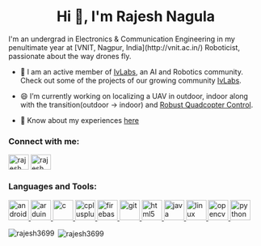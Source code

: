 <h1 align="center">Hi 👋, I'm Rajesh Nagula</h1>
I'm an undergrad in Electronics & Communication Engineering in my penultimate year at [VNIT, Nagpur, India](http://vnit.ac.in/) Roboticist, passionate about the way drones fly.</h3>

- 🔭 I am an active member of [IvLabs](https://www.ivlabs.in/), an AI and Robotics community. Check out some of the projects of our growing community [IvLabs](https://github.com/IvLabs).

- 😄 I’m currently working on localizing a UAV in outdoor, indoor along with the transition(outdoor -> indoor) and [Robust Quadcopter Control](https://github.com/IvLabs/robust_quadcopter_control).

- 📄 Know about my experiences [here](https://drive.google.com/file/d/1HBD6CyftdHAx2VhF83MxVihi5Fu2TmBG/view?usp=sharing)

<h3 align="left">Connect with me:</h3>
<p align="left">
<a href="https://linkedin.com/in/rajesh nagula" target="blank"><img align="center" src="https://image.flaticon.com/icons/png/512/174/174857.png" alt="rajesh nagula" height="30" width="40" /></a>
  <a href="https://scholar.google.com/citations?hl=en&user=0KUeB8wAAAAJ&view_op=list_works&gmla=AJsN-F6q4taplelAq6hd31lEkk0ZHnIsYKDwqqt5NhQd9dMeB_ItxrlwJgBoJM7qPcwgfDn0fAc2fMyhrj6wWiT4DP6_6cuJ8jUJb8UamD5tFPVHufc1IJxD5i4YyP-0D8XDrU1TLYWuHWUwRe1w6_iM6zv3zPncyg" target="blank"><img align="center" src="https://upload.wikimedia.org/wikipedia/commons/thumb/c/c7/Google_Scholar_logo.svg/1024px-Google_Scholar_logo.svg.png" alt="rajesh nagula" height="30" width="40" /></a>
</p>

<h3 align="left">Languages and Tools:</h3>
<p align="left"> <a href="https://developer.android.com" target="_blank"> <img src="https://devicons.github.io/devicon/devicon.git/icons/android/android-original-wordmark.svg" alt="android" width="40" height="40"/> </a> <a href="https://www.arduino.cc/" target="_blank"> <img src="https://cdn.worldvectorlogo.com/logos/arduino-1.svg" alt="arduino" width="40" height="40"/> </a> <a href="https://www.cprogramming.com/" target="_blank"> <img src="https://devicons.github.io/devicon/devicon.git/icons/c/c-original.svg" alt="c" width="40" height="40"/> </a> <a href="https://www.w3schools.com/cpp/" target="_blank"> <img src="https://devicons.github.io/devicon/devicon.git/icons/cplusplus/cplusplus-original.svg" alt="cplusplus" width="40" height="40"/> </a> <a href="https://firebase.google.com/" target="_blank"> <img src="https://www.vectorlogo.zone/logos/firebase/firebase-icon.svg" alt="firebase" width="40" height="40"/> </a> <a href="https://git-scm.com/" target="_blank"> <img src="https://www.vectorlogo.zone/logos/git-scm/git-scm-icon.svg" alt="git" width="40" height="40"/> </a> <a href="https://www.w3.org/html/" target="_blank"> <img src="https://devicons.github.io/devicon/devicon.git/icons/html5/html5-original-wordmark.svg" alt="html5" width="40" height="40"/> </a> <a href="https://www.java.com" target="_blank"> <img src="https://devicons.github.io/devicon/devicon.git/icons/java/java-original-wordmark.svg" alt="java" width="40" height="40"/> </a> <a href="https://www.linux.org/" target="_blank"> <img src="https://devicons.github.io/devicon/devicon.git/icons/linux/linux-original.svg" alt="linux" width="40" height="40"/> </a> <a href="https://opencv.org/" target="_blank"> <img src="https://www.vectorlogo.zone/logos/opencv/opencv-icon.svg" alt="opencv" width="40" height="40"/> </a> <a href="https://www.python.org" target="_blank"> <img src="https://devicons.github.io/devicon/devicon.git/icons/python/python-original.svg" alt="python" width="40" height="40"/> </a> </p>

<p><img align="left" src="https://github-readme-stats.vercel.app/api/top-langs?username=rajesh3699&show_icons=true&locale=en&layout=compact" alt="rajesh3699" /></p>

<p>&nbsp;<img align="center" src="https://github-readme-stats.vercel.app/api?username=rajesh3699&show_icons=true&locale=en" alt="rajesh3699" /></p>
